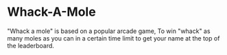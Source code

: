 # Whack-A-Mole
"Whack a mole" is based on a popular arcade game, To win "whack" as many moles as you can in a certain time limit to get your name at the top of the leaderboard.
